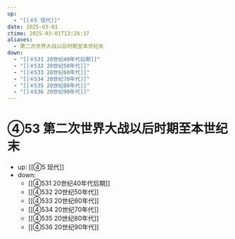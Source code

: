 ```yaml
---
up:
  - "[[④5 现代]]"
date: 2025-03-01
ctime: 2025-03-01T13:28:37
aliases:
  - 第二次世界大战以后时期至本世纪末
down:
  - "[[④531 20世纪40年代后期]]"
  - "[[④532 20世纪50年代]]"
  - "[[④533 20世纪60年代]]"
  - "[[④534 20世纪70年代]]"
  - "[[④535 20世纪80年代]]"
  - "[[④536 20世纪90年代]]"
---
```


# ④53 第二次世界大战以后时期至本世纪末

- up: [[④5 现代]]
- down:	
	- [[④531 20世纪40年代后期]]
	- [[④532 20世纪50年代]]
	- [[④533 20世纪60年代]]
	- [[④534 20世纪70年代]]
	- [[④535 20世纪80年代]]
	- [[④536 20世纪90年代]]
	
